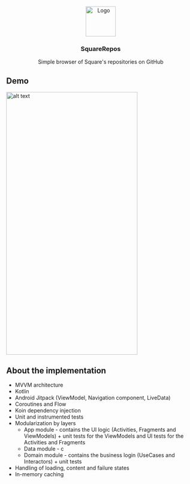 <!-- PROJECT LOGO -->
<br />
<p align="center">
  <a href="https://github.com/RSDosev/square-github-repos">
    <img src="https://cdn.worldvectorlogo.com/logos/square.svg" alt="Logo" width="80" height="80">
  </a>

  <h3 align="center">SquareRepos</h3>

  <p align="center">
    Simple browser of Square's repositories on GitHub
  </p>
</p>

## Demo
<img src="demo.gif" alt="alt text" width="350" height="700">

## About the implementation

- MVVM architecture
- Kotlin
- Android Jitpack (ViewModel, Navigation component, LiveData)
- Coroutines and Flow
- Koin dependency injection
- Unit and instrumented tests
- Modularization by layers 
  - App module - contains the UI logic (Activities, Fragments and ViewModels) + unit tests for the ViewModels and UI tests for the Activities and Fragments
  - Data module - c
  - Domain module - contains the business login (UseCases and Interactors) + unit tests
- Handling of loading, content and failure states
- In-memory caching
